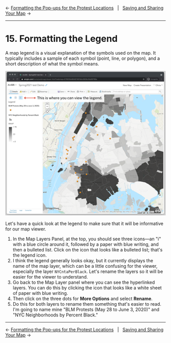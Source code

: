 ← [Formatting the Pop-ups for the Protest Locations](14-formatting-the-pop-ups-for-the-protest-locations.md)&nbsp;&nbsp;&nbsp;|&nbsp;&nbsp;&nbsp;[Saving and Sharing Your Map](16-saving-and-sharing-your-map.md) →

---

# 15. Formatting the Legend

A map legend is a visual explanation of the symbols used on the map. It typically includes a sample of each symbol (point, line, or polygon), and a short description of what the symbol means. 

![Screenshot that shows where the legend is located in the ArcGIS Online interface](../images/viewlegend.png)

Let's have a quick look at the legend to make sure that it will be informative for our map viewer.

1. In the Map Layers Panel, at the top, you should see three icons—an "i" with a blue circle around it, followed by a paper with blue writing, and then a bulleted list. Click on the icon that looks like a bulleted list; that's the legend icon.
2. I think the legend generally looks okay, but it currently displays the name of the map layer, which can be a little confusing for the viewer, especially the layer `NYCntaPerBlack`. Let's rename the layers so it will be easier for the viewer to understand.
3. Go back to the Map Layer panel where you can see the hyperlinked layers. You can do this by clicking the icon that looks like a white sheet of paper with blue writing.
4. Then click on the three dots for **More Options** and select **Rename**.
5. Do this for both layers to rename them something that's easier to read. I'm going to name mine "BLM Protests (May 28 to June 3, 2020)" and "NYC Neighborhoods by Percent Black."

---

← [Formatting the Pop-ups for the Protest Locations](14-formatting-the-pop-ups-for-the-protest-locations.md)&nbsp;&nbsp;&nbsp;|&nbsp;&nbsp;&nbsp;[Saving and Sharing Your Map](16-saving-and-sharing-your-map.md) →